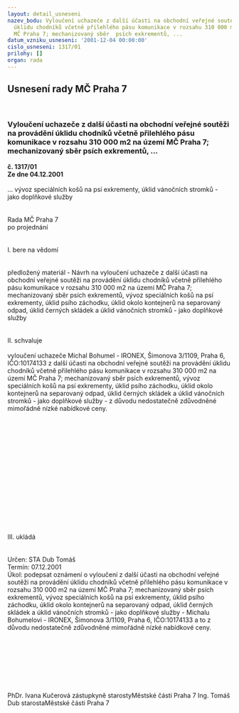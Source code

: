```yaml
---
layout: detail_usneseni
nazev_bodu: Vyloučení uchazeče z další účasti na obchodní veřejné soutěži na provádění
  úklidu chodníků včetně přilehlého pásu komunikace v rozsahu 310 000 m2 na území
  MČ Praha 7; mechanizovaný sběr  psích exkrementů, ...
datum_vzniku_usneseni: '2001-12-04 00:00:00'
cislo_usneseni: 1317/01
prilohy: []
organ: rada
---
```

<div id="ucUsn_pList" class="usn">
	<span><h2>Usnesení rady MČ Praha 7 </h2>
<br></span><div class="standBody">
<span><h3>Vyloučení uchazeče z další účasti na obchodní veřejné soutěži na provádění úklidu chodníků včetně přilehlého pásu komunikace v rozsahu 310 000 m2 na území MČ Praha 7; mechanizovaný sběr  psích exkrementů, ...</h3></span><div class="center">
		<strong>č. 1317/01</strong><br>
	</div>
<div class="center">
		<strong>Ze dne 04.12.2001</strong><br><br>
	</div>... vývoz speciálních košů na psí exkrementy, úklid vánočních  stromků - jako doplňkové služby<br><br><br>Rada MČ Praha 7<br>po projednání<br><br><br>I.	bere na vědomí<br><br> <br>předložený materiál - Návrh na vyloučení uchazeče z další účasti na obchodní veřejné soutěži na provádění úklidu chodníků včetně přilehlého pásu komunikace v rozsahu 310 000 m2 na území MČ Praha 7; mechanizovaný sběr  psích exkrementů, vývoz speciálních košů na psí exkrementy, úklid psího záchodku, úklid okolo kontejnerů na separovaný odpad,  úklid černých skládek a úklid vánočních  stromků - jako doplňkové služby<br><br><br>II.	schvaluje <br><br>vyloučení uchazeče Michal Bohumel - IRONEX, Šimonova 3/1109, Praha 6, IČO:10174133 z další účasti na obchodní veřejné soutěži na provádění úklidu chodníků včetně přilehlého pásu komunikace v rozsahu 310 000 m2 na území MČ Praha 7; mechanizovaný sběr  psích exkrementů, vývoz speciálních košů na psí exkrementy, úklid psího záchodku, úklid okolo kontejnerů na separovaný odpad,  úklid černých skládek a úklid vánočních  stromků - jako doplňkové služby - z důvodu nedostatečně zdůvodněné mimořádně nízké nabídkové ceny.<br><br><br><br><br><br><br><br><br><br><br><br><br><br><br><br><br>III.	ukládá<br><br> <br>Určen:	STA Dub Tomáš<br>Termín: 07.12.2001<br>Úkol:	podepsat oznámení o vyloučení z další účasti na obchodní veřejné soutěži na provádění úklidu chodníků včetně přilehlého pásu komunikace v rozsahu 310 000 m2 na území MČ Praha 7; mechanizovaný sběr  psích exkrementů, vývoz speciálních košů na psí exkrementy, úklid psího záchodku, úklid okolo kontejnerů na separovaný odpad,  úklid černých skládek a úklid vánočních  stromků - jako doplňkové služby - Michalu Bohumelovi - IRONEX, Šimonova 3/1109, Praha 6, IČO:10174133 a to z důvodu nedostatečně zdůvodněné mimořádně nízké nabídkové ceny.<br><br> <br> <br><br><br><br> <br>	<br>PhDr. Ivana Kučerová zástupkyně starostyMěstské části Praha 7	Ing. Tomáš Dub starostaMěstské části Praha 7<br>	<br><br>
</div>
</div>
